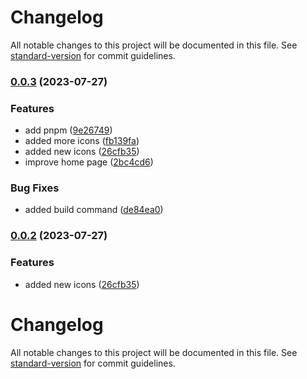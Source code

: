 # Changelog

All notable changes to this project will be documented in this file. See [standard-version](https://github.com/conventional-changelog/standard-version) for commit guidelines.

### [0.0.3](https://github.com/candidosales/svelte-shopify-polaris-icons/compare/v0.0.7...v0.0.3) (2023-07-27)


### Features

* add pnpm ([9e26749](https://github.com/candidosales/svelte-shopify-polaris-icons/commit/9e267492c8c9d0f56a5ed9da9f5c18278e88a321))
* added more icons ([fb139fa](https://github.com/candidosales/svelte-shopify-polaris-icons/commit/fb139fa9a14fdd206c9ce8bc725fd9118a6409e4))
* added new icons ([26cfb35](https://github.com/candidosales/svelte-shopify-polaris-icons/commit/26cfb3578206d9c2b0a3ece6e6f10e59c5077c12))
* improve home page ([2bc4cd6](https://github.com/candidosales/svelte-shopify-polaris-icons/commit/2bc4cd6b12eb7a2d063cc8fc535445ea57e7d8c0))


### Bug Fixes

* added build command ([de84ea0](https://github.com/candidosales/svelte-shopify-polaris-icons/commit/de84ea0b1ecd0db10d1db2de210ba604c277519d))

### [0.0.2](https://github.com/candidosales/svelte-shopify-polaris-icons/compare/v0.0.7...v0.0.2) (2023-07-27)


### Features

* added new icons ([26cfb35](https://github.com/candidosales/svelte-shopify-polaris-icons/commit/26cfb3578206d9c2b0a3ece6e6f10e59c5077c12))

# Changelog

All notable changes to this project will be documented in this file. See [standard-version](https://github.com/conventional-changelog/standard-version) for commit guidelines.
